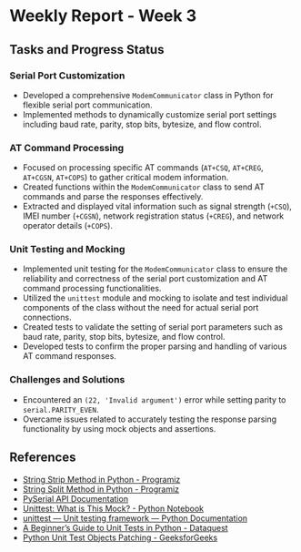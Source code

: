 # Weekly Report - Week 3

## Tasks and Progress Status

### Serial Port Customization
- Developed a comprehensive `ModemCommunicator` class in Python for flexible serial port communication.
- Implemented methods to dynamically customize serial port settings including baud rate, parity, stop bits, bytesize, and flow control.

### AT Command Processing
- Focused on processing specific AT commands (`AT+CSQ`, `AT+CREG`, `AT+CGSN`, `AT+COPS`) to gather critical modem information.
- Created functions within the `ModemCommunicator` class to send AT commands and parse the responses effectively.
- Extracted and displayed vital information such as signal strength (`+CSQ`), IMEI number (`+CGSN`), network registration status (`+CREG`), and network operator details (`+COPS`).

### Unit Testing and Mocking
- Implemented unit testing for the `ModemCommunicator` class to ensure the reliability and correctness of the serial port customization and AT command processing functionalities.
- Utilized the `unittest` module and mocking to isolate and test individual components of the class without the need for actual serial port connections.
- Created tests to validate the setting of serial port parameters such as baud rate, parity, stop bits, bytesize, and flow control.
- Developed tests to confirm the proper parsing and handling of various AT command responses.

### Challenges and Solutions
- Encountered an `(22, 'Invalid argument')` error while setting parity to `serial.PARITY_EVEN`.
- Overcame issues related to accurately testing the response parsing functionality by using mock objects and assertions.

## References
- [String Strip Method in Python - Programiz](https://www.programiz.com/python-programming/methods/string/strip)
- [String Split Method in Python - Programiz](https://www.programiz.com/python-programming/methods/string/split)
- [PySerial API Documentation](https://pyserial.readthedocs.io/en/latest/pyserial_api.html)
- [Unittest: What is This Mock? - Python Notebook](https://selcukcihan.com/blog/unittest-nedir-bu-mock/)
- [unittest — Unit testing framework — Python Documentation](https://docs.python.org/3/library/unittest.html)
- [A Beginner’s Guide to Unit Tests in Python - Dataquest](https://www.dataquest.io/blog/unit-tests-python/)
- [Python Unit Test Objects Patching - GeeksforGeeks](https://www.geeksforgeeks.org/python-unit-test-objects-patching-set-1/)